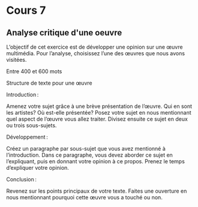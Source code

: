 # Cours 7
## Analyse critique d'une oeuvre

L’objectif de cet exercice est de développer une opinion sur une œuvre multimédia. Pour l’analyse, choisissez l’une des œuvres que nous avons visitées. 

Entre 400 et 600 mots 
 

Structure de texte pour une œuvre  

Introduction :  

Amenez votre sujet grâce à une brève présentation de l’œuvre. Qui en sont les artistes?  Où est-elle présentée? Posez votre sujet en nous mentionnant quel aspect de l’œuvre vous allez traiter. Divisez ensuite ce sujet en deux ou trois sous-sujets.

Développement :  

Créez un paragraphe par sous-sujet que vous avez mentionné à l’introduction. Dans ce paragraphe, vous devez aborder ce sujet en l’expliquant, puis en donnant votre opinion à ce propos. Prenez le temps d’expliquer votre opinion.  

Conclusion :  

Revenez sur les points principaux de votre texte. Faites une ouverture en nous mentionnant pourquoi cette œuvre vous a touché ou non.   
